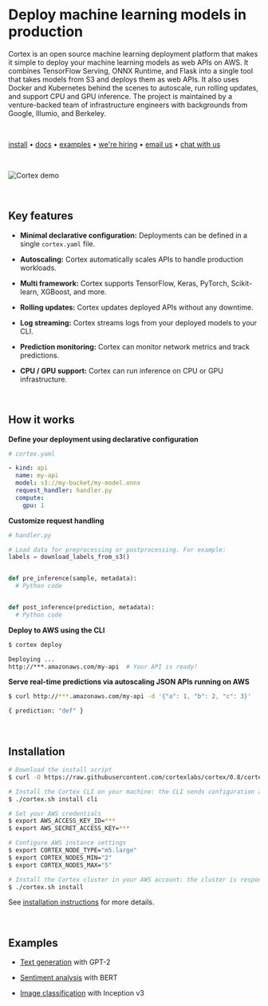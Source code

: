 # Deploy machine learning models in production

Cortex is an open source machine learning deployment platform that makes it simple to deploy your machine learning models as web APIs on AWS. It combines TensorFlow Serving, ONNX Runtime, and Flask into a single tool that takes models from S3 and deploys them as web APIs. It also uses Docker and Kubernetes behind the scenes to autoscale, run rolling updates, and support CPU and GPU inference. The project is maintained by a venture-backed team of infrastructure engineers with backgrounds from Google, Illumio, and Berkeley.

<br>

<!-- CORTEX_VERSION_MINOR x2 (e.g. docs.cortex.dev/v/0.8/...) -->
[install](https://docs.cortex.dev/install) • [docs](https://docs.cortex.dev) • [examples](examples) • [we're hiring](https://angel.co/cortex-labs-inc/jobs) • [email us](mailto:hello@cortex.dev) • [chat with us](https://gitter.im/cortexlabs/cortex)

<br>

<!-- Set header Cache-Control=no-cache on the S3 object metadata (see https://help.github.com/en/articles/about-anonymized-image-urls) -->
![Cortex demo](https://cortex-public.s3-us-west-2.amazonaws.com/demo/gif/v0.8.gif)

<br>

## Key features

- **Minimal declarative configuration:** Deployments can be defined in a single `cortex.yaml` file.

- **Autoscaling:** Cortex automatically scales APIs to handle production workloads.

- **Multi framework:** Cortex supports TensorFlow, Keras, PyTorch, Scikit-learn, XGBoost, and more.

- **Rolling updates:** Cortex updates deployed APIs without any downtime.

- **Log streaming:** Cortex streams logs from your deployed models to your CLI.

- **Prediction monitoring:** Cortex can monitor network metrics and track predictions.

- **CPU / GPU support:** Cortex can run inference on CPU or GPU infrastructure.

<br>

## How it works

**Define your deployment using declarative configuration**

```yaml
# cortex.yaml

- kind: api
  name: my-api
  model: s3://my-bucket/my-model.onnx
  request_handler: handler.py
  compute:
    gpu: 1
```

**Customize request handling**

```python
# handler.py

# Load data for preprocessing or postprocessing. For example:
labels = download_labels_from_s3()


def pre_inference(sample, metadata):
  # Python code


def post_inference(prediction, metadata):
  # Python code
```

**Deploy to AWS using the CLI**

```bash
$ cortex deploy

Deploying ...
http://***.amazonaws.com/my-api  # Your API is ready!
```

**Serve real-time predictions via autoscaling JSON APIs running on AWS**

```bash
$ curl http://***.amazonaws.com/my-api -d '{"a": 1, "b": 2, "c": 3}'

{ prediction: "def" }
```

<br>

## Installation

<!-- CORTEX_VERSION_README_MINOR -->

```bash
# Download the install script
$ curl -O https://raw.githubusercontent.com/cortexlabs/cortex/0.8/cortex.sh && chmod +x cortex.sh

# Install the Cortex CLI on your machine: the CLI sends configuration and code to the Cortex cluster
$ ./cortex.sh install cli

# Set your AWS credentials
$ export AWS_ACCESS_KEY_ID=***
$ export AWS_SECRET_ACCESS_KEY=***

# Configure AWS instance settings
$ export CORTEX_NODE_TYPE="m5.large"
$ export CORTEX_NODES_MIN="2"
$ export CORTEX_NODES_MAX="5"

# Install the Cortex cluster in your AWS account: the cluster is responsible for hosting your APIs
$ ./cortex.sh install
```

<!-- CORTEX_VERSION_MINOR (e.g. docs.cortex.dev/v/0.8/...) -->
See [installation instructions](https://docs.cortex.dev/cluster/install) for more details.

<br>

## Examples

<!-- CORTEX_VERSION_README_MINOR x3 -->
- [Text generation](https://github.com/cortexlabs/cortex/tree/0.8/examples/text-generator) with GPT-2

- [Sentiment analysis](https://github.com/cortexlabs/cortex/tree/0.8/examples/sentiment-analysis) with BERT

- [Image classification](https://github.com/cortexlabs/cortex/tree/0.8/examples/image-classifier) with Inception v3
